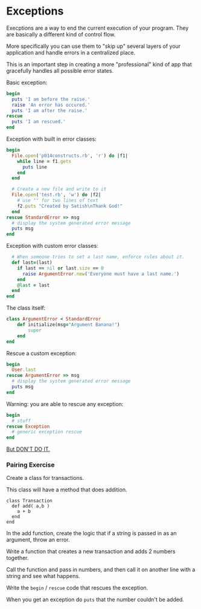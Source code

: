 # Exceptions

Execptions are a way to end the current execution of your program. They are basically a different kind of control flow.

More specifically you can use them to "skip up" several layers of your application and handle errors in a centralized place.

This is an important step in creating a more "professional" kind of app that gracefully handles all possible error states.

Basic exception:
```ruby
begin
  puts 'I am before the raise.'
  raise 'An error has occured.'
  puts 'I am after the raise.'
rescue
  puts 'I am rescued.'
end
```

Exception with built in error classes:
```ruby
begin
  File.open('p014constructs.rb', 'r') do |f1|
    while line = f1.gets
      puts line
    end
  end

  # Create a new file and write to it
  File.open('test.rb', 'w') do |f2|
    # use "" for two lines of text
    f2.puts "Created by Satish\nThank God!"
  end
rescue StandardError => msg
  # display the system generated error message
  puts msg
end
```

Exception with custom error classes:
```ruby
  # When someone tries to set a last name, enforce rules about it.
  def last=(last)
    if last == nil or last.size == 0
      raise ArgumentError.new('Everyone must have a last name.')
    end
    @last = last
  end
end
```

The class itself:
```ruby
class ArgumentError < StandardError
    def initialize(msg="Argument Banana!")
        super
    end
end
```

Rescue a custom exception:
```ruby
begin
  User.last
rescue ArgumentError => msg
  # display the system generated error message
  puts msg
end
```

Warning: you are able to rescue any exception:
```ruby
begin
  # stuff
rescue Exception
  # generic exception rescue
end
```

[But DON'T DO IT.](https://robots.thoughtbot.com/rescue-standarderror-not-exception)

### Pairing Exercise
Create a class for transactions.

This class will have a method that does addition.

```
class Transaction
  def add( a,b )
    a + b
  end
end
```

In the add function, create the logic that if a string is passed in as an argument, throw an error.

Write a function that creates a new transaction and adds 2 numbers together.

Call the function and pass in numbers, and then call it on another line with a string and see what happens.

Write the `begin` / `rescue` code that rescues the exception.

When you get an exception do `puts` that the number couldn't be added.
